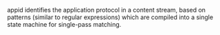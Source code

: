 appid identifies the application protocol in a content stream, based on patterns (similar to regular expressions) which are compiled into a single state machine for single-pass matching.